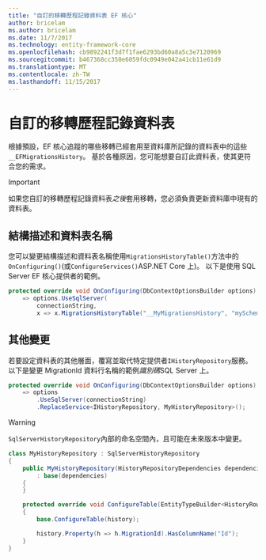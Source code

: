 ```yaml
---
title: "自訂的移轉歷程記錄資料表 EF 核心"
author: bricelam
ms.author: bricelam
ms.date: 11/7/2017
ms.technology: entity-framework-core
ms.openlocfilehash: cb9892241f3d7f1fae6293bd60a8a5c3e7120969
ms.sourcegitcommit: b467368cc350e6059fdc0949e042a41cb11e61d9
ms.translationtype: MT
ms.contentlocale: zh-TW
ms.lasthandoff: 11/15/2017
---
```

<a name="custom-migrations-history-table"></a>自訂的移轉歷程記錄資料表
===============================
根據預設，EF 核心追蹤的哪些移轉已經套用至資料庫所記錄的資料表中的這些`__EFMigrationsHistory`。 基於各種原因，您可能想要自訂此資料表，使其更符合您的需求。

> [!IMPORTANT]
> 如果您自訂的移轉歷程記錄資料表*之後*套用移轉，您必須負責更新資料庫中現有的資料表。

<a name="schema-and-table-name"></a>結構描述和資料表名稱
----------------------
您可以變更結構描述和資料表名稱使用`MigrationsHistoryTable()`方法中的`OnConfiguring()`(或`ConfigureServices()`ASP.NET Core 上)。 以下是使用 SQL Server EF 核心提供者的範例。

``` csharp
protected override void OnConfiguring(DbContextOptionsBuilder options)
    => options.UseSqlServer(
        connectionString,
        x => x.MigrationsHistoryTable("__MyMigrationsHistory", "mySchema"));
```

<a name="other-changes"></a>其他變更
-------------
若要設定資料表的其他層面，覆寫並取代特定提供者`IHistoryRepository`服務。 以下是變更 MigrationId 資料行名稱的範例*識別碼*SQL Server 上。

``` csharp
protected override void OnConfiguring(DbContextOptionsBuilder options)
    => options
        .UseSqlServer(connectionString)
        .ReplaceService<IHistoryRepository, MyHistoryRepository>();
```

> [!WARNING]
> `SqlServerHistoryRepository`內部的命名空間內，且可能在未來版本中變更。

``` csharp
class MyHistoryRepository : SqlServerHistoryRepository
{
    public MyHistoryRepository(HistoryRepositoryDependencies dependencies)
        : base(dependencies)
    {
    }

    protected override void ConfigureTable(EntityTypeBuilder<HistoryRow> history)
    {
        base.ConfigureTable(history);

        history.Property(h => h.MigrationId).HasColumnName("Id");
    }
}
```
